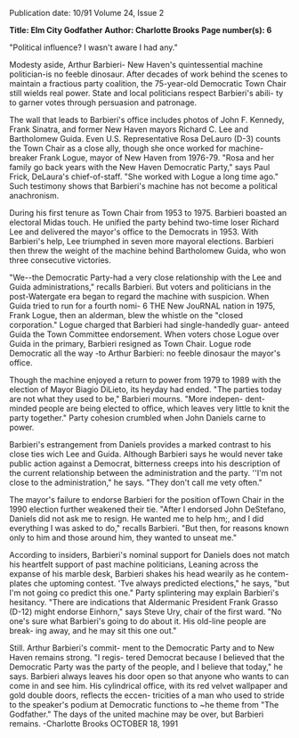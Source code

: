 Publication date: 10/91
Volume 24, Issue 2

**Title: Elm City Godfather**
**Author: Charlotte Brooks**
**Page number(s): 6**

"Political influence? I wasn't aware I 
had any." 

Modesty aside, Arthur Barbieri-
New Haven's quintessential machine 
politician-is no feeble dinosaur. After 
decades of work behind the scenes to 
maintain a fractious party coalition, 
the 75-year-old Democratic Town 
Chair still wields real power. State and 
local politicians respect Barbieri's abili-
ty to garner votes through persuasion 
and patronage. 

The wall that leads to Barbieri's 
office includes photos of John F. 
Kennedy, Frank Sinatra, and former 
New Haven mayors Richard C. Lee 
and Bartholomew Guida. Even U.S. 
Representative Rosa DeLauro (D-3) 
counts the Town Chair as a close ally, 
though she once worked for machine-
breaker Frank Logue, mayor of New 
Haven from 1976-79. "Rosa and her 
family go back years with the New 
Haven Democratic Party," says Paul 
Frick, DeLaura's chief-of-staff. "She 
worked with Logue a long time ago." 
Such testimony shows that Barbieri's 
machine has not become a political 
anachronism. 

During his first tenure as Town 
Chair from 1953 to 1975. Barbieri 
boasted an electoral Midas touch. He 
unified the party behind two-time loser 
Richard Lee and delivered the mayor's 
office to the Democrats in 1953. With 
Barbieri's help, Lee triumphed in seven 
more mayoral elections. Barbieri then 
threw the weight of the machine 
behind Bartholomew Guida, who won 
three consecutive victories. 

"We--the Democratic Party-had 
a very close relationship with the Lee 
and Guida administrations," recalls 
Barbieri. But voters and politicians in 
the post-Watergate era began to regard 
the machine with suspicion. When 
Guida tried to run for a fourth nomi-
6 THE New JouRNAL 
nation in 1975, Frank Logue, then an 
alderman, blew the whistle on the 
"closed corporation." Logue charged 
that Barbieri had single-handedly guar-
anteed Guida the Town Committee 
endorsement. When voters chose 
Logue over Guida in the primary, 
Barbieri resigned as Town Chair. Logue 
rode Democratic 
all the way -to 
Arthur Barbieri: no feeble dinosaur 
the mayor's office. 

Though the machine enjoyed a 
return to power from 1979 to 1989 
with the election of Mayor Biagio 
DiLieto, its heyday had ended. "The 
parties today are not what they used to 
be," Barbieri mourns. "More indepen-
dent-minded people are being elected 
to office, which leaves very little to knit 
the party together." Party cohesion 
crumbled when John Daniels carne to 
power. 

Barbieri's estrangement from 
Daniels provides a marked contrast to 
his close ties wich Lee and Guida. 
Although Barbieri says he would never 
take public action against a Democrat, 
bitterness creeps into his description of 
the current relationship between the 
administration and the party. ''I'm not 
close to the administration," he says. 
"They don't call me vety often." 

The mayor's failure to endorse 
Barbieri for the position ofTown Chair 
in the 1990 election further weakened 
their tie. "After I endorsed John 
DeStefano, Daniels did not ask me to 
resign. He wanted me to help hm;, and 
I did everything I was asked to do," 
recalls Barbieri. "But then, for reasons 
known only to him and those around 
him, they wanted to unseat me." 

According to insiders, Barbieri's 
nominal support for Daniels does not 
match his heartfelt support of past 
machine politicians, Leaning across the 
expanse of his marble desk, Barbieri 
shakes his head wearily as he contem-
plates che uptoming contest. 'Tve 
always predicted elections," he says, 
"but I'm not going co predict this one." 
Party splintering may explain Barbieri's 
hesitancy. "There are indications that 
Aldermanic President Frank Grasso 
(D-12) might endorse Einhorn," says 
Steve Ury, chair of the first ward. "No 
one's sure what Barbieri's going to do 
about it. His old-line people are break-
ing away, and he may sit this one out." 

Still. Arthur Barbieri's commit-
ment to the Democratic Party and to 
New Haven remains strong. "I regis-
tered Democrat because I believed that 
the Democratic Party was the party of 
the people, and I believe that today," 
he says. Barbieri always leaves his door 
open so that anyone who wants to can 
come in and see him. His cylindrical 
office, with its red velvet wallpaper and 
gold double doors, reflects the eccen-
tricities of a man who used to stride to 
the speaker's podium at Democratic 
functions to ~he theme from "The 
Godfather." The days of the united 
machine may be over, but Barbieri 
remains. 
-Charlotte Brooks 
OCTOBER 18, 1991